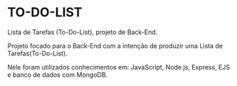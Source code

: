 # TO-DO-LIST
Lista de Tarefas (To-Do-List), projeto de Back-End.

Projeto focado para o Back-End com a intenção de produzir uma Lista de Tarefas(To-Do-List). 

Nele foram utilizados conhecimentos em: JavaScript, Node.js, Express, EJS e banco de dados com MongoDB.
